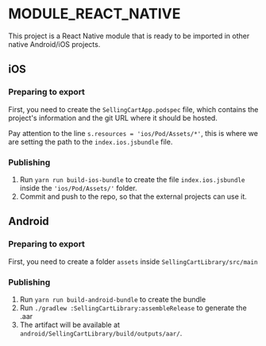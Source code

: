 # MODULE_REACT_NATIVE
This project is a React Native module that is ready to be imported in other native Android/iOS projects.


## iOS

### Preparing to export
First, you need to create the `SellingCartApp.podspec` file, which contains the project's information and the git URL where it should be hosted. 

Pay attention to the line `s.resources = 'ios/Pod/Assets/*'`, this is where we are setting the path to the `index.ios.jsbundle` file.

### Publishing
1. Run `yarn run build-ios-bundle` to create the file `index.ios.jsbundle` inside the `'ios/Pod/Assets/'` folder. 
2. Commit and push to the repo, so that the external projects can use it.


## Android

### Preparing to export
First, you need to create a folder `assets` inside `SellingCartLibrary/src/main`

###  Publishing

1. Run `yarn run build-android-bundle` to create the bundle
2. Run `./gradlew :SellingCartLibrary:assembleRelease` to generate the .aar
3. The artifact will be available at `android/SellingCartLibrary/build/outputs/aar/`.